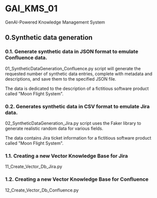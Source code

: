 # GAI_KMS_01
GenAI-Powered Knowledge Management System

## 0.Synthetic data generation

### 0.1. Generate synthetic data in JSON format to emulate Confluence data.
01_SyntheticDataGeneration_Confluence.py script will generate the requested number of synthetic data entries, 
complete with metadata and descriptions, and save them to the specified JSON file.

The data is dedicated to the description of a fictitious software product called "Moon Flight System".

### 0.2. Generates synthetic data in CSV format to emulate Jira data.

02_SyntheticDataGeneration_Jira.py script uses the Faker library to generate realistic random data for various fields.

The data contains Jira ticket information for a fictitious software product called "Moon Flight System".

### 1.1. Creating a new Vector Knowledge Base for Jira

11_Create_Vector_Db_Jira.py

### 1.2. Creating a new Vector Knowledge Base for Confluence

12_Create_Vector_Db_Confluence.py